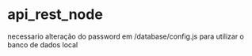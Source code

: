 # api_rest_node
necessario alteração do password em /database/config.js para utilizar o banco de dados local

